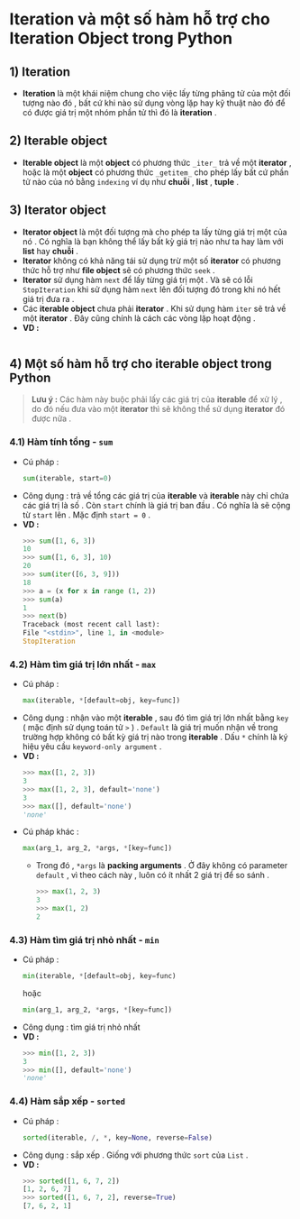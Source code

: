 # Iteration và một số hàm hỗ trợ cho Iteration Object trong Python
## **1) Iteration**
- **Iteration** là một khái niệm chung cho việc lấy từng phâng tử của một đối tượng nào đó , bất cứ khi nào sử dụng vòng lặp hay kỹ thuật nào đó để có được giá trị một nhóm phần tử thì đó là **iteration** .
## **2) Iterable object**
- **Iterable object** là một **object** có phương thức `_iter_` trả về một **iterator** , hoặc là một **object** có phương thức `_getitem_` cho phép lấy bất cứ phần tử nào của nó bằng `indexing` ví dụ như **chuỗi** , **list** , **tuple** .
## **3) Iterator object**
- **Iterator object** là một đối tượng mà cho phép ta lấy từng giá trị một của nó . Có nghĩa là bạn không thể lấy bất kỳ giá trị nào như ta hay làm với **list** hay **chuỗi**  .
- **Iterator** không có khả năng tái sử dụng trừ một số **iterator** có phương thức hỗ trợ như **file object** sẽ có phương thức `seek` .
- **Iterator** sử dụng hàm `next` để lấy từng giá trị một . Và sẽ có lỗi `StopIteration` khi sử dụng hàm `next` lên đối tượng đó trong khi nó hết giá trị đưa ra .
- Các **iterable object** chưa phải **iterator** . Khi sử dụng hàm `iter` sẽ trả về một **iterator** . Đây cũng chính là cách các vòng lặp hoạt động .
- **VD :**
    ```py
    ```
## **4) Một số hàm hỗ trợ cho iterable object trong Python**
> **Lưu ý :** Các hàm này buộc phải lấy các giá trị của **iterable** để xử lý , do đó nếu đưa vào một **iterator** thì sẽ không thể sử dụng **iterator** đó được nữa .
### **4.1) Hàm tính tổng - `sum`**
- Cú pháp :
    ```py
    sum(iterable, start=0)
    ```
- Công dụng : trả về tổng các giá trị của **iterable** và **iterable** này chỉ chứa các giá trị là số . Còn `start` chính là giá trị ban đầu . Có nghĩa là sẽ cộng từ `start` lên . Mặc định `start = 0` .
- **VD :**
    ```py
    >>> sum([1, 6, 3])
    10
    >>> sum([1, 6, 3], 10)
    20
    >>> sum(iter([6, 3, 9]))
    18
    >>> a = (x for x in range (1, 2))
    >>> sum(a)
    1
    >>> next(b)
    Traceback (most recent call last):
    File "<stdin>", line 1, in <module>
    StopIteration
    ```
### **4.2) Hàm tìm giá trị lớn nhất - `max`**
- Cú pháp :
    ```py
    max(iterable, *[default=obj, key=func])
    ```
- Công dụng : nhận vào một **iterable** , sau đó tìm giá trị lớn nhất bằng `key` ( mặc định sử dụng toán tử `>` ) . `Default` là giá trị muốn nhận về trong trường hợp không có bất kỳ giá trị nào trong **iterable** . Dấu `*` chính là ký hiệu yêu cầu `keyword-only argument` .
- **VD :**
    ```py
    >>> max([1, 2, 3])
    3
    >>> max([1, 2, 3], default='none')
    3
    >>> max([], default='none')
    'none'
    ```
- Cú pháp khác :
    ```py
    max(arg_1, arg_2, *args, *[key=func])
    ```
    - Trong đó , `*args` là **packing arguments** . Ở đây không có parameter `default` , vì theo cách này , luôn có ít nhất 2 giá trị để so sánh .
        ```py
        >>> max(1, 2, 3)
        3
        >>> max(1, 2)
        2
        ```
### **4.3) Hàm tìm giá trị nhỏ nhất - `min`**
- Cú pháp :
    ```py
    min(iterable, *[default=obj, key=func)
    ```
    hoặc
    ```py
    min(arg_1, arg_2, *args, *[key=func])
    ```
- Công dụng : tìm giá trị nhỏ nhất
- **VD :**
    ```py
    >>> min([1, 2, 3])
    3
    >>> min([], default='none')
    'none'
    ```
### **4.4) Hàm sắp xếp - `sorted`**
- Cú pháp : 
    ```py
    sorted(iterable, /, *, key=None, reverse=False)
    ```
- Công dụng : sắp xếp . Giống với phương thức `sort` của `List` .
- **VD :**
    ```py
    >>> sorted([1, 6, 7, 2])
    [1, 2, 6, 7]
    >>> sorted([1, 6, 7, 2], reverse=True)
    [7, 6, 2, 1]
    ```